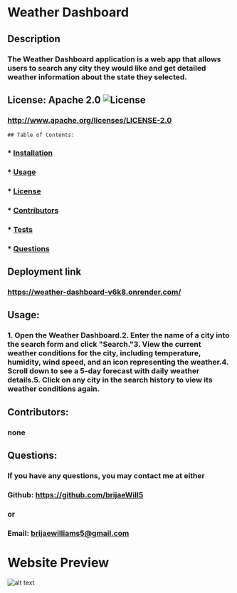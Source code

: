 
  # Weather Dashboard
  ## Description
  ### The Weather Dashboard application is a web app that allows users to search any city they would like and get        detailed weather information about the state they selected.

  ## License: Apache 2.0  ![License](https://img.shields.io/badge/License-Apache%202.0-blue.svg)
  ### http://www.apache.org/licenses/LICENSE-2.0
    ## Table of Contents:
  ###  * [Installation](#installation)
  ###  * [Usage](#usage)
  ###  * [License](#license)
  ###  * [Contributors](#contributors)
  ###  * [Tests](#tests)
  ###  * [Questions](#questions)

  ## Deployment link
  ### https://weather-dashboard-v6k8.onrender.com/

  ## Usage:
  ### 1. Open the Weather Dashboard.2. Enter the name of a city into the search form and click "Search."3. View the current weather conditions for the city, including temperature, humidity, wind speed, and an icon representing the weather.4. Scroll down to see a 5-day forecast with daily weather details.5. Click on any city in the search history to view its weather conditions again.

  ## Contributors:
  ### none

  ## Questions:
  ### If you have any questions, you may contact me at either
  ### Github: https://github.com/brijaeWill5
  ### or
  ### Email: brijaewilliams5@gmail.com
  
  # Website Preview
  ![alt text](image.png)